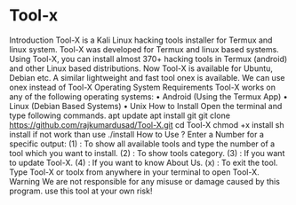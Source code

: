 # Tool-x
Introduction Tool-X is a Kali Linux hacking tools installer for Termux and linux system. Tool-X was developed for Termux and linux based systems. Using Tool-X, you can install almost 370+ hacking tools in Termux (android) and other Linux based distributions. Now Tool-X is available for Ubuntu, Debian etc.  A similar lightweight and fast tool onex is available. We can use onex instead of Tool-X       Operating System Requirements Tool-X works on any of the following operating systems: • Android (Using the Termux App) • Linux (Debian Based Systems) • Unix  How to Install Open the terminal and type following commands.  apt update  apt install git  git clone https://github.com/rajkumardusad/Tool-X.git  cd Tool-X  chmod +x install  sh install if not work than use ./install  How to Use ? Enter a Number for a specific output:  (1) : To show all available tools and type the number of a tool which you want to install. (2) : To show tools category. (3) : If you want to update Tool-X. (4) : If you want to know About Us. (x) : To exit the tool.  Type Tool-X or toolx from anywhere in your terminal to open Tool-X.  Warning  We are not responsible for any misuse or damage caused by this program. use this tool at your own risk!
